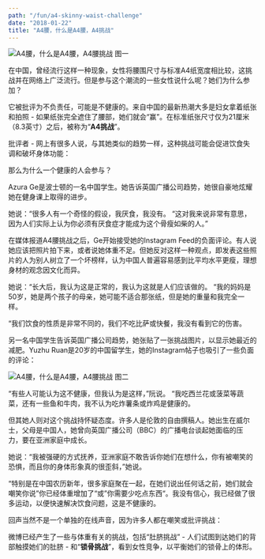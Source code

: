 ```yaml
---
path: "/fun/a4-skinny-waist-challenge"
date: "2018-01-22"
title: "A4腰，什么是A4腰，A4挑战"
---
```


![A4腰，什么是A4腰，A4腰挑战 图一　](http://p29kbvdka.bkt.clouddn.com/upload2/TIM20180122103111.jpg)   

在中国，曾经流行这样一种现象，女性将腰围尺寸与标准A4纸宽度相比较，这挑战并在网络上广泛流行。但是参与这个潮流的一些女性说什么呢？她们为什么参加？   

它被批评为不负责任，可能是不健康的。来自中国的最新热潮大多是妇女拿着纸张和拍照 - 如果纸张完全遮住了腰部，她们就会“赢”。在标准纸张尺寸仅为21厘米（8.3英寸）之后，被称为“**A4挑战**”。   

批评者 - 网上有很多人说，与其她类似的趋势一样，这种挑战可能会促进饮食失调和破坏身体功能：   

那么为什么一个健康的人会参与？   

Azura Ge是波士顿的一名中国学生。她告诉英国广播公司趋势，她很自豪地炫耀她在健身课上取得的进步。   

她说：“很多人有一个奇怪的假设，我厌食，我没有。 “这对我来说非常有意思，因为人们实际上认为你必须有厌食症才能成为这个骨瘦如柴的人。”   

在媒体报道A4腰挑战之后，Ge开始接受她的Instagram Feed的负面评论。有人说她应该把照片拍下来，或者说她体重不足。但她反对这样一种观点，即发表这些照片的人为别人树立了一个坏榜样，认为中国人普遍容易感到比平均水平更瘦，理想身材的观念因文化而异。   

她说：“长大后，我认为这是正常的，我认为这就是人们应该做的。 “我的妈妈是50岁，她是两个孩子的母亲，她可能不适合那张纸，但是她的重量和我完全一样。   

“我们饮食的性质是非常不同的，我们不吃比萨或快餐，我没有看到它的伤害。   

另一名中国学生告诉英国广播公司趋势，她张贴了一张挑战图片，以显示她最近的减肥。Yuzhu Ruan是20岁的中国留学生，她的Instagram帖子也吸引了一些负面的评论：   

![A4腰，什么是A4腰，A4腰挑战 图二　](http://p29kbvdka.bkt.clouddn.com/upload1/TIM20180122103038.jpg)      

“有些人可能认为这不健康，但我认为是这样，”阮说。 “我吃西兰花或菠菜等蔬菜，还有一些鱼和牛肉，我不认为吃炸薯条或炸鸡是健康的。   

但其她人则对这个挑战持怀疑态度。许多人是伦敦的自由撰稿人。她出生在威尔士，父母是中国人，她曾向英国广播公司（BBC）的广播电台谈起她面临的压力，要在亚洲家庭中成长。   

她说：“我被强硬的方式抚养，亚洲家庭不敢告诉你她们在想什么，你有被嘲笑的恐惧，而且你的身体形象真的很歪斜，”她说。   

“特别是在中国农历新年，很多家庭聚在一起，在她们说出任何话之前，她们就会嘲笑你说”你已经体重增加了“或”你需要少吃点东西“。我没有信心，我已经做了很多运动，以便快速解决饮食问题，这是不健康的。   

回声当然不是一个单独的在线声音，因为许多人都在嘲笑或批评挑战：   

微博已经产生了一些与体重有关的挑战，包括“肚脐挑战” - 人们试图到达她们的背部触摸她们的肚脐 - 和“**锁骨挑战**”，看到女性竞争，以平衡她们的锁骨上的体形。   


